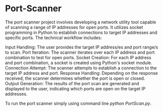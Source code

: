 # Port-Scanner
The port scanner project involves developing a network utility tool capable of scanning a range of IP addresses for open ports. It utilizes socket programming in Python to establish connections to target IP addresses and specific ports. The technical workflow includes:

Input Handling: The user provides the target IP address/es and port range/s to scan.
Port Iteration: The scanner iterates over each IP address and port combination to test for open ports.
Socket Creation: For each IP address and port combination, a socket is created using Python's socket module.
Connection Attempt: The scanner attempts to establish a connection to the target IP address and port.
Response Handling: Depending on the response received, the scanner determines whether the port is open or closed.
Output Generation: The results of the port scan are generated and displayed to the user, indicating which ports are open on the target IP addresses.

To run the port scanner simply using command line *python PortScan.py*.
